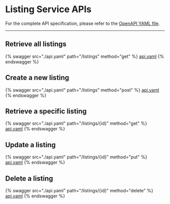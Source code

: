 # Listing Service APIs

For the complete API specification, please refer to the [OpenAPI YAML file](../Listing%20Service/api-spec/listing-v1.yaml).

---

## Retrieve all listings

{% swagger src="./api.yaml" path="/listings" method="get" %}
[api.yaml](./api.yaml)
{% endswagger %}

## Create a new listing

{% swagger src="./api.yaml" path="/listings" method="post" %}
[api.yaml](./api.yaml)
{% endswagger %}

## Retrieve a specific listing

{% swagger src="./api.yaml" path="/listings/{id}" method="get" %}
[api.yaml](./api.yaml)
{% endswagger %}

## Update a listing

{% swagger src="./api.yaml" path="/listings/{id}" method="put" %}
[api.yaml](./api.yaml)
{% endswagger %}

## Delete a listing

{% swagger src="./api.yaml" path="/listings/{id}" method="delete" %}
[api.yaml](./api.yaml)
{% endswagger %}
